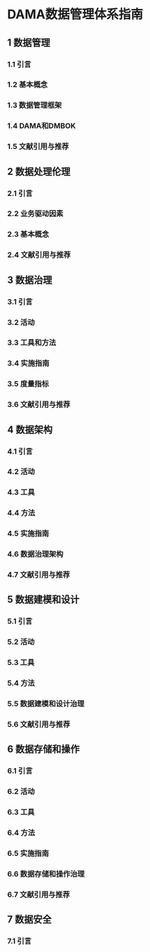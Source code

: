 # DAMA数据管理体系指南

## 1 数据管理

### 1.1 引言

### 1.2 基本概念

### 1.3 数据管理框架

### 1.4 DAMA和DMBOK

### 1.5 文献引用与推荐

## 2 数据处理伦理

### 2.1 引言

### 2.2 业务驱动因素

### 2.3 基本概念

### 2.4 文献引用与推荐

## 3 数据治理

### 3.1 引言

### 3.2 活动

### 3.3 工具和方法

### 3.4 实施指南

### 3.5 度量指标

### 3.6 文献引用与推荐

## 4 数据架构

### 4.1 引言

### 4.2 活动

### 4.3 工具

### 4.4 方法

### 4.5 实施指南

### 4.6 数据治理架构

### 4.7 文献引用与推荐

## 5 数据建模和设计

### 5.1 引言

### 5.2 活动

### 5.3 工具

### 5.4 方法

### 5.5 数据建模和设计治理

### 5.6 文献引用与推荐

## 6 数据存储和操作

### 6.1 引言

### 6.2 活动

### 6.3 工具

### 6.4 方法

### 6.5 实施指南

### 6.6 数据存储和操作治理

### 6.7 文献引用与推荐

## 7 数据安全

### 7.1 引言
